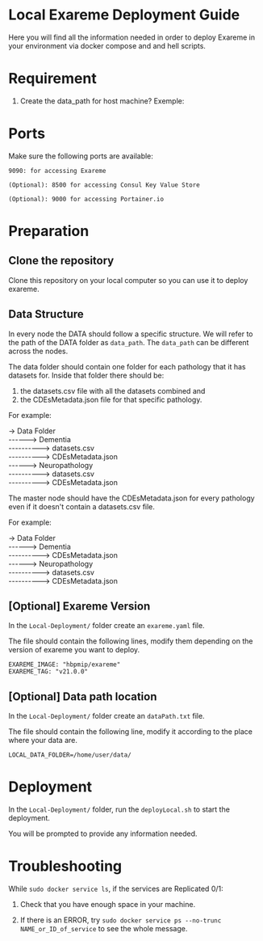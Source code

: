 # Local Exareme Deployment Guide

Here you will find all the information needed in order to deploy Exareme in your environment via docker compose and and hell scripts.

# Requirement

1) Create the data_path for host machine?
Exemple:

# Ports

Make sure the following ports are available:

```9090: for accessing Exareme```

```(Optional): 8500 for accessing Consul Key Value Store``` 

```(Optional): 9000 for accessing Portainer.io``` 

# Preparation

## Clone the repository 

Clone this repository on your local computer so you can use it to deploy exareme.

## Data Structure
In every node the DATA should follow a specific structure. We will refer to the path of the DATA folder as ```data_path```. The ```data_path``` can be different across the nodes.

The data folder should contain one folder for each pathology that it has datasets for. Inside that folder there should be:
1) the datasets.csv file with all the datasets combined and
2) the CDEsMetadata.json file for that specific pathology.

For example:

-> Data Folder <br />
------> Dementia <br />
----------> datasets.csv <br />
----------> CDEsMetadata.json <br />
------> Neuropathology <br />
----------> datasets.csv <br />
----------> CDEsMetadata.json <br />

The master node should have the CDEsMetadata.json for every pathology even if it doesn't contain a datasets.csv file.

For example:

-> Data Folder <br />
------> Dementia <br />
----------> CDEsMetadata.json <br />
------> Neuropathology <br />
----------> datasets.csv <br />
----------> CDEsMetadata.json <br />


## [Optional] Exareme Version 

In the ```Local-Deployment/``` folder create an ```exareme.yaml``` file.

The file should contain the following lines, modify them depending on the version of exareme you want to deploy.

```
EXAREME_IMAGE: "hbpmip/exareme"
EXAREME_TAG: "v21.0.0"
```

## [Optional] Data path location

In the ```Local-Deployment/``` folder create an ```dataPath.txt``` file.

The file should contain the following line, modify it according to the place where your data are.

```
LOCAL_DATA_FOLDER=/home/user/data/

```

# Deployment

In the ```Local-Deployment/``` folder, run the ```deployLocal.sh``` to start the deployment.

You will be prompted to provide any information needed.

# Troubleshooting

While ```sudo docker service ls```, if the services are Replicated 0/1:

1) Check that you have enough space in your machine.

2) If there is an ERROR, try ```sudo docker service ps --no-trunc NAME_or_ID_of_service``` to see the whole message.
